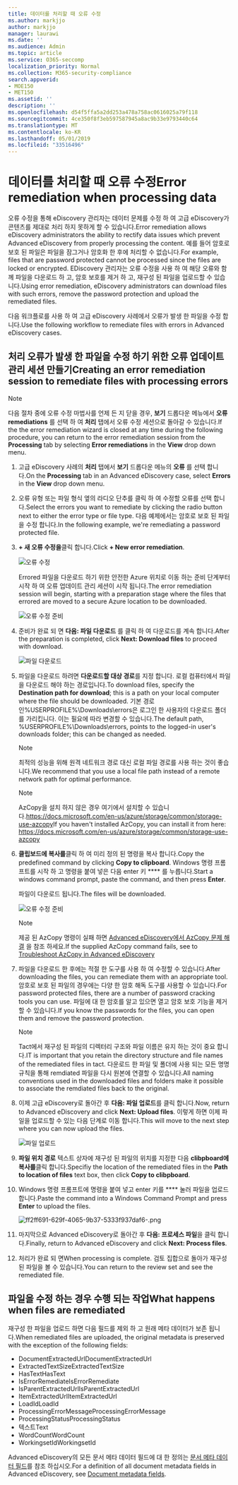 ```yaml
---
title: 데이터를 처리할 때 오류 수정
ms.author: markjjo
author: markjjo
manager: laurawi
ms.date: ''
ms.audience: Admin
ms.topic: article
ms.service: O365-seccomp
localization_priority: Normal
ms.collection: M365-security-compliance
search.appverid:
- MOE150
- MET150
ms.assetid: ''
description: ''
ms.openlocfilehash: d54f5ffa5a2dd253a478a758ac0616025a79f118
ms.sourcegitcommit: 4ce350f8f3eb597587945a8ac9b33e9793440c64
ms.translationtype: MT
ms.contentlocale: ko-KR
ms.lasthandoff: 05/01/2019
ms.locfileid: "33516496"
---
```

# <a name="error-remediation-when-processing-data"></a><span data-ttu-id="e60aa-102">데이터를 처리할 때 오류 수정</span><span class="sxs-lookup"><span data-stu-id="e60aa-102">Error remediation when processing data</span></span>

<span data-ttu-id="e60aa-103">오류 수정을 통해 eDiscovery 관리자는 데이터 문제를 수정 하 여 고급 eDiscovery가 콘텐츠를 제대로 처리 하지 못하게 할 수 있습니다.</span><span class="sxs-lookup"><span data-stu-id="e60aa-103">Error remediation allows eDiscovery administrators the ability to rectify data issues which prevent Advanced eDiscovery from properly processing the content.</span></span> <span data-ttu-id="e60aa-104">예를 들어 암호로 보호 된 파일은 파일을 잠그거나 암호화 한 후에 처리할 수 없습니다.</span><span class="sxs-lookup"><span data-stu-id="e60aa-104">For example, files that are password protected cannot be processed since the files are locked or encrypted.</span></span> <span data-ttu-id="e60aa-105">EDiscovery 관리자는 오류 수정을 사용 하 여 해당 오류와 함께 파일을 다운로드 하 고, 암호 보호를 제거 하 고, 재구성 된 파일을 업로드할 수 있습니다.</span><span class="sxs-lookup"><span data-stu-id="e60aa-105">Using error remediation, eDiscovery administrators can download files with such errors, remove the password protection and upload the remediated files.</span></span>

<span data-ttu-id="e60aa-106">다음 워크플로를 사용 하 여 고급 eDiscovery 사례에서 오류가 발생 한 파일을 수정 합니다.</span><span class="sxs-lookup"><span data-stu-id="e60aa-106">Use the following workflow to remediate files with errors in Advanced eDiscovery cases.</span></span>

## <a name="creating-an-error-remediation-session-to-remediate-files-with-processing-errors"></a><span data-ttu-id="e60aa-107">처리 오류가 발생 한 파일을 수정 하기 위한 오류 업데이트 관리 세션 만들기</span><span class="sxs-lookup"><span data-stu-id="e60aa-107">Creating an error remediation session to remediate files with processing errors</span></span>

>[!NOTE]
><span data-ttu-id="e60aa-108">다음 절차 중에 오류 수정 마법사를 언제 든 지 닫을 경우, **보기** 드롭다운 메뉴에서 **오류 remediations** 를 선택 하 여 **처리** 탭에서 오류 수정 세션으로 돌아갈 수 있습니다.</span><span class="sxs-lookup"><span data-stu-id="e60aa-108">If the the error remediation wizard is closed at any time during the following procedure, you can return to the error remediation session from the **Processing** tab by selecting **Error remediations** in the **View** drop down menu.</span></span>

1. <span data-ttu-id="e60aa-109">고급 eDiscovery 사례의 **처리** 탭에서 **보기** 드롭다운 메뉴의 **오류** 를 선택 합니다.</span><span class="sxs-lookup"><span data-stu-id="e60aa-109">On the **Processing** tab in an Advanced eDiscovery case, select **Errors** in the **View** drop down menu.</span></span>

2. <span data-ttu-id="e60aa-110">오류 유형 또는 파일 형식 옆의 라디오 단추를 클릭 하 여 수정할 오류를 선택 합니다.</span><span class="sxs-lookup"><span data-stu-id="e60aa-110">Select the errors you want to remediate by clicking the radio button next to either the error type or file type.</span></span>  <span data-ttu-id="e60aa-111">다음 예제에서는 암호로 보호 된 파일을 수정 합니다.</span><span class="sxs-lookup"><span data-stu-id="e60aa-111">In the following example, we're remediating a password protected file.</span></span>

3. <span data-ttu-id="e60aa-112">**+ 새 오류 수정을**클릭 합니다.</span><span class="sxs-lookup"><span data-stu-id="e60aa-112">Click **+ New error remediation**.</span></span>

    ![오류 수정](../media/8c2faf1a-834b-44fc-b418-6a18aed8b81a.png)

    <span data-ttu-id="e60aa-114">Errored 파일을 다운로드 하기 위한 안전한 Azure 위치로 이동 하는 준비 단계부터 시작 하 여 오류 업데이트 관리 세션이 시작 됩니다.</span><span class="sxs-lookup"><span data-stu-id="e60aa-114">The error remediation session will begin, starting with a preparation stage where the files that errored are moved to a secure Azure location to be downloaded.</span></span>

    ![오류 수정 준비](../media/390572ec-7012-47c4-a6b6-4cbb5649e8a8.png)

4. <span data-ttu-id="e60aa-116">준비가 완료 되 면 **다음: 파일 다운로드** 를 클릭 하 여 다운로드를 계속 합니다.</span><span class="sxs-lookup"><span data-stu-id="e60aa-116">After the preparation is completed, click **Next: Download files** to proceed with download.</span></span>

    ![파일 다운로드](../media/6ac04b09-8e13-414a-9e24-7c75ba586363.png)

5. <span data-ttu-id="e60aa-118">파일을 다운로드 하려면 **다운로드할 대상 경로**를 지정 합니다. 로컬 컴퓨터에서 파일을 다운로드 해야 하는 경로입니다.</span><span class="sxs-lookup"><span data-stu-id="e60aa-118">To download files, specify the **Destination path for download**; this is a path on your local computer where the file should be downloaded.</span></span>  <span data-ttu-id="e60aa-119">기본 경로인%USERPROFILE%\Downloads\errors은 로그인 한 사용자의 다운로드 폴더를 가리킵니다. 이는 필요에 따라 변경할 수 있습니다.</span><span class="sxs-lookup"><span data-stu-id="e60aa-119">The default path, %USERPROFILE%\Downloads\errors, points to the logged-in user's downloads folder; this can be changed as needed.</span></span>

    >[!NOTE]
    ><span data-ttu-id="e60aa-120">최적의 성능을 위해 원격 네트워크 경로 대신 로컬 파일 경로를 사용 하는 것이 좋습니다.</span><span class="sxs-lookup"><span data-stu-id="e60aa-120">We recommend that you use a local file path instead of a remote network path for optimal performance.</span></span>

    > [!NOTE]
    > <span data-ttu-id="e60aa-121">AzCopy을 설치 하지 않은 경우 여기에서 설치할 수 있습니다.https://docs.microsoft.com/en-us/azure/storage/common/storage-use-azcopy</span><span class="sxs-lookup"><span data-stu-id="e60aa-121">If you haven't installed AzCopy, you can install it from here: https://docs.microsoft.com/en-us/azure/storage/common/storage-use-azcopy</span></span>

6. <span data-ttu-id="e60aa-122">**클립보드에 복사를**클릭 하 여 미리 정의 된 명령을 복사 합니다.</span><span class="sxs-lookup"><span data-stu-id="e60aa-122">Copy the predefined command by clicking **Copy to clipboard**.</span></span> <span data-ttu-id="e60aa-123">Windows 명령 프롬프트를 시작 하 고 명령을 붙여 넣은 다음 enter 키 \*\*\*\* 를 누릅니다.</span><span class="sxs-lookup"><span data-stu-id="e60aa-123">Start a windows command prompt, paste the command, and then press **Enter**.</span></span>  

    <span data-ttu-id="e60aa-124">파일이 다운로드 됩니다.</span><span class="sxs-lookup"><span data-stu-id="e60aa-124">The files will be downloaded.</span></span>

    ![오류 수정 준비](../media/f364ab4d-31c5-4375-b69f-650f694a2f69.png)

    > [!NOTE]
    > <span data-ttu-id="e60aa-126">제공 된 AzCopy 명령이 실패 하면 [Advanced eDiscovery에서 AzCopy 문제 해결](troubleshooting-azcopy.md) 을 참조 하세요.</span><span class="sxs-lookup"><span data-stu-id="e60aa-126">If the supplied AzCopy command fails, see to [Troubleshoot AzCopy in Advanced eDiscovery](troubleshooting-azcopy.md)</span></span>

7. <span data-ttu-id="e60aa-127">파일을 다운로드 한 후에는 적절 한 도구를 사용 하 여 수정할 수 있습니다.</span><span class="sxs-lookup"><span data-stu-id="e60aa-127">After downloading the files, you can remediate them with an appropriate tool.</span></span> <span data-ttu-id="e60aa-128">암호로 보호 된 파일의 경우에는 다양 한 암호 해독 도구를 사용할 수 있습니다.</span><span class="sxs-lookup"><span data-stu-id="e60aa-128">For password protected files, there are a number of password cracking tools you can use.</span></span> <span data-ttu-id="e60aa-129">파일에 대 한 암호를 알고 있으면 열고 암호 보호 기능을 제거할 수 있습니다.</span><span class="sxs-lookup"><span data-stu-id="e60aa-129">If you know the passwords for the files, you can open them and remove the password protection.</span></span>
    > [!NOTE]
    > <span data-ttu-id="e60aa-130">Tact에서 재구성 된 파일의 디렉터리 구조와 파일 이름은 유지 하는 것이 중요 합니다.</span><span class="sxs-lookup"><span data-stu-id="e60aa-130">IT is important that you retain the directory structure and file names of the remediated files in tact.</span></span>  <span data-ttu-id="e60aa-131">다운로드 한 파일 및 폴더에 사용 되는 모든 명명 규칙을 통해 remdiated 파일을 다시 원본에 연결할 수 있습니다.</span><span class="sxs-lookup"><span data-stu-id="e60aa-131">All naming conventions used in the downloaded files and folders make it possible to associate the remdiated files back to the original.</span></span>

8. <span data-ttu-id="e60aa-132">이제 고급 eDiscovery로 돌아간 후 **다음: 파일 업로드**를 클릭 합니다.</span><span class="sxs-lookup"><span data-stu-id="e60aa-132">Now, return to Advanced eDiscovery and click **Next: Upload files**.</span></span>  <span data-ttu-id="e60aa-133">이렇게 하면 이제 파일을 업로드할 수 있는 다음 단계로 이동 합니다.</span><span class="sxs-lookup"><span data-stu-id="e60aa-133">This will move to the next step where you can now upload the files.</span></span>

    ![파일 업로드](../media/af3d8617-1bab-4ecd-8de0-22e53acba240.png)

9. <span data-ttu-id="e60aa-135">**파일 위치 경로** 텍스트 상자에 재구성 된 파일의 위치를 지정한 다음 **clibpboard에 복사를**클릭 합니다.</span><span class="sxs-lookup"><span data-stu-id="e60aa-135">Specifiy the location of the remediated files in the **Path to location of files** text box, then click **Copy to clibpboard**.</span></span>

10. <span data-ttu-id="e60aa-136">Windows 명령 프롬프트에 명령을 붙여 넣고 enter 키를 \*\*\*\* 눌러 파일을 업로드 합니다.</span><span class="sxs-lookup"><span data-stu-id="e60aa-136">Paste the command into a Windows Command Prompt and press **Enter** to upload the files.</span></span>

    ![ff2ff691-629f-4065-9b37-5333f937daf6-.png](../media/ff2ff691-629f-4065-9b37-5333f937daf6.png)

11. <span data-ttu-id="e60aa-138">마지막으로 Advanced eDiscovery로 돌아간 후 **다음: 프로세스 파일**을 클릭 합니다.</span><span class="sxs-lookup"><span data-stu-id="e60aa-138">Finally, return to Advanced eDiscovery and click **Next: Process files**.</span></span>

12. <span data-ttu-id="e60aa-139">처리가 완료 되 면</span><span class="sxs-lookup"><span data-stu-id="e60aa-139">When processing is complete.</span></span>  <span data-ttu-id="e60aa-140">검토 집합으로 돌아가 재구성 된 파일을 볼 수 있습니다.</span><span class="sxs-lookup"><span data-stu-id="e60aa-140">You can return to the review set and see the remediated file.</span></span>

## <a name="what-happens-when-files-are-remediated"></a><span data-ttu-id="e60aa-141">파일을 수정 하는 경우 수행 되는 작업</span><span class="sxs-lookup"><span data-stu-id="e60aa-141">What happens when files are remediated</span></span>

<span data-ttu-id="e60aa-142">재구성 한 파일을 업로드 하면 다음 필드를 제외 하 고 원래 메타 데이터가 보존 됩니다.</span><span class="sxs-lookup"><span data-stu-id="e60aa-142">When remediated files are uploaded, the original metadata is preserved with the exception of the following fields:</span></span> 

- <span data-ttu-id="e60aa-143">DocumentExtractedUrl</span><span class="sxs-lookup"><span data-stu-id="e60aa-143">DocumentExtractedUrl</span></span>
- <span data-ttu-id="e60aa-144">ExtractedTextSize</span><span class="sxs-lookup"><span data-stu-id="e60aa-144">ExtractedTextSize</span></span>
- <span data-ttu-id="e60aa-145">HasText</span><span class="sxs-lookup"><span data-stu-id="e60aa-145">HasText</span></span>
- <span data-ttu-id="e60aa-146">IsErrorRemediate</span><span class="sxs-lookup"><span data-stu-id="e60aa-146">IsErrorRemediate</span></span>
- <span data-ttu-id="e60aa-147">IsParentExtractedUrl</span><span class="sxs-lookup"><span data-stu-id="e60aa-147">IsParentExtractedUrl</span></span>
- <span data-ttu-id="e60aa-148">ItemExtractedUrl</span><span class="sxs-lookup"><span data-stu-id="e60aa-148">ItemExtractedUrl</span></span>
- <span data-ttu-id="e60aa-149">LoadId</span><span class="sxs-lookup"><span data-stu-id="e60aa-149">LoadId</span></span>
- <span data-ttu-id="e60aa-150">ProcessingErrorMessage</span><span class="sxs-lookup"><span data-stu-id="e60aa-150">ProcessingErrorMessage</span></span>
- <span data-ttu-id="e60aa-151">ProcessingStatus</span><span class="sxs-lookup"><span data-stu-id="e60aa-151">ProcessingStatus</span></span>
- <span data-ttu-id="e60aa-152">텍스트</span><span class="sxs-lookup"><span data-stu-id="e60aa-152">Text</span></span>
- <span data-ttu-id="e60aa-153">WordCount</span><span class="sxs-lookup"><span data-stu-id="e60aa-153">WordCount</span></span>
- <span data-ttu-id="e60aa-154">WorkingsetId</span><span class="sxs-lookup"><span data-stu-id="e60aa-154">WorkingsetId</span></span>

<span data-ttu-id="e60aa-155">Advanced eDiscovery의 모든 문서 메타 데이터 필드에 대 한 정의는 [문서 메타 데이터 필드](document-metadata-fields.md)를 참조 하십시오.</span><span class="sxs-lookup"><span data-stu-id="e60aa-155">For a definition of all document metadata fields in Advanced eDiscovery, see [Document metadata fields](document-metadata-fields.md).</span></span>